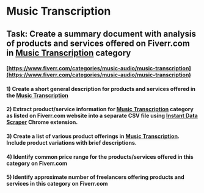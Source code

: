 # Music Transcription
## Task: Create a summary document with analysis of products and services offered on Fiverr.com in [Music Transcription](https://www.fiverr.com/categories/music-audio/music-transcription) category
#### [https://www.fiverr.com/categories/music-audio/music-transcription](https://www.fiverr.com/categories/music-audio/music-transcription)
#### 1) Create a short general description for products and services offered in the [Music Transcription](https://www.fiverr.com/categories/music-audio/music-transcription)
#### 2) Extract product/service information for [Music Transcription](https://www.fiverr.com/categories/music-audio/music-transcription) category as listed on Fiverr.com website into a separate CSV file using [Instant Data Scraper](https://chrome.google.com/webstore/detail/instant-data-scraper/ofaokhiedipichpaobibbnahnkdoiiah) Chrome extension.
#### 3) Create a list of various product offerings in [Music Transcription](https://www.fiverr.com/categories/music-audio/music-transcription). Include product variations with brief descriptions.
#### 4) Identify common price range for the products/services offered in this category on Fiverr.com
#### 5) Identify approximate number of freelancers offering products and services in this category on Fiverr.com
